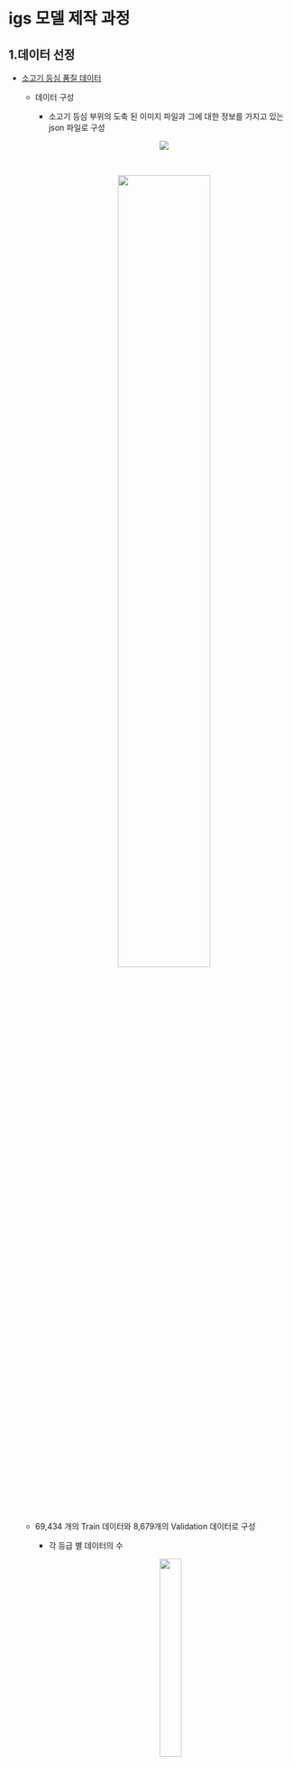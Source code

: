 
# igs 모델 제작 과정

## 1.데이터 선정
- [소고기 등심 품질 데이터](https://aihub.or.kr/aidata/30733)
        
    - 데이터 구성
        - 소고기 등심 부위의 도축 된 이미지 파일과 그에 대한 정보를 가지고 있는 json 파일로 구성

        <p align=center><img src="images/image.jpg"><p>
        
        <br>
        
        <p align=center><img src="images/image2.png" width=60%><p>      

              
        <br>  
    
    - 69,434 개의 Train 데이터와 8,679개의 Validation 데이터로 구성
        - 각 등급 별 데이터의 수
            
            <p align=center><img src="images/image3.png" width = 30%><p>      
        
        <br>
    
    - 데이터 선정 이유
        - 각 등급 별 많은 수의 데이터 제공
        - 모든 이미지의 json 파일에서 이미지 정보 제공
        - 다각도 카메라 이미지 획득과 데이터 정제로 데이터의 정확도와 신뢰도를 높임
        - 축산물품질평가원의 품질평가 기준에 맞게 전문가 집단에서 데이터 분류 및 획득
        - 하루에 전국 각지에서 온 도체 50여개에 대해서 데이터를 꾸준히 획득

<br>
<br>

## 2.데이터 확인
- 데이터의 segmentation 정보 확인
    <p align=center><img src="images/image4.png" width = 60%><p>
    
    <br>
    
- 이미지 분류 가능성 확인
    - 각 class 별 1000개의 train 데이터를 이용하여 간단한 CNN 모델을 만들어 학습
        - Loss가 줄고 있음을 확인
        - train 데이터의 정확도 0.98% 이상이 나옴을 확인
    - 각 class 별 200개의 test 데이터를 분류가 어느 정도 가능함을 확인
        - 47.24 %의 정확도

    <br>


<br>
<br>

## 3. 알고리즘 선정
3. 알고리즘 선택 
    - 판정하고자 하는 사진의 배경에 영향을 받지 않기 위해 Object Detection 알고리즘 선택
      
    
    [제목 없음](https://www.notion.so/d8855c2776ae42ae889a850445c64148)
    
    - 맞출 수 있는 hyper-parameter를 동일하게 설정한 후 학습 실행
    - 등급 별로 이미지가 많은 차이가 있지 않기 때문에 classification loss에 좀 더 비중을 두고 고려
    - 최종적으로 우리가 얻고자 하는 것은 이미지의 object detection 정확도 이기 때문에 Accuracy를 고려!


<br>
<br>


## 4. 데이터 전처리
- Json 파일의 잘못된 segmentation 좌표 수정
- 전체 데이터를 7:1:2의 비율로 train, validation, test 데이터로 나눔
    - train 데이터의 각 class 중 가장 개수가 적은 수 undersampling
        - 데이터의 불균형으로 학습이 한 class에 치우치는 것을 막기 위함
        
- Json파일을 텍스트 파일로 변환시켜주는 MakeLabel.py 파일 작성
    - segmentation 좌표를 이용하여 bounding box의 height와 width를 계산하여 정규화
    - segmentation 좌표를 이용하여 bounding box의 중심 (x, y) 좌표를 계산하여 정규화
    - 이미지의 클래스를 대응되는 숫자로 변환

    <br>
        
<p align=center><img src="images/image5.png" width = 60%><p>

<br>
<br>


## 5. 데이터 학습
- 설정파일 제작 및 수정
    - 데이터(train / validation / test) 경로 저장 파일 생성
            
            
    - detection 할 object class 정의 파일 생성
    - 데이터와 관련된 설정 파일 생성
        
    - 모델 관련 hyper-parameter 설정파일 수정
        - batch=32
        - subdivisions=32
        - max_batches = 10200
        - steps=8160, 9180
        - input height = 512, width = 512
                
            → 추후 hyper-parameter 최적화 필요

<br>

- 제작, 수정된 설정 파일 정보로 YOLOV4 로 학습
    - train data : 15,085 개 (4,310 * 0.7 * 5)
    - valid data : 2,155 개 (4,310 * 0.1 * 5)
    - test data : 4,310 개 (4,310 * 0.2 * 5)
        
    - 1000번의 학습마다 모델의 weights 저장
    - 가장 loss가 적게 나오는 모델의 weights 저장

<br>
<br>


## 6.이미지 판정 과정

<br>

<p align=center><img src="images/image7.png" ><p>

<br>
<br>

## 7. 재학습
- 수집한 데이터의 전처리과정과 설정 파일 제작 과정을 반복
- 마지막으로 저장된 model의 weights를 이용하여 모델을 학습
- 학습한 데이터의 weights를 저장
    
- 재학습 시험
    - train data :  1,855 개 (530 * 0.7 * 5)
    - valid data : 265 개 (530 * 0.1 * 5)
    - test data : 530 개 (530 * 0.2 * 5)


